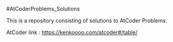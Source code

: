 #AtCoderProblems_Solutions

This is a repository consisting of solutions to AtCoder Problems.

AtCoder link : https://kenkoooo.com/atcoder#/table/

